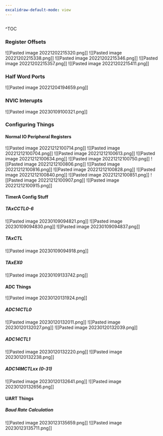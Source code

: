 ```yaml
---
excalidraw-default-mode: view
---
```


```toc

```

^TOC

### Register Offsets
![[Pasted image 20221202215320.png]]
![[Pasted image 20221202215338.png]]
![[Pasted image 20221202215346.png]]
![[Pasted image 20221202215357.png]]
![[Pasted image 20221202215411.png]]

### Half Word Ports
![[Pasted image 20221204194659.png]]

### NVIC Interupts
![[Pasted image 20230109100321.png]]


### Configuring Things
#### Normal IO Peripheral Registers
![[Pasted image 20221212100714.png]]
![[Pasted image 20221212100704.png]]
![[Pasted image 20221212100613.png]]
![[Pasted image 20221212100634.png]]
![[Pasted image 20221212100750.png]]
![[Pasted image 20221212100806.png]]
![[Pasted image 20221212100816.png]]
![[Pasted image 20221212100828.png]]
![[Pasted image 20221212100840.png]]
![[Pasted image 20221212100851.png]]
![[Pasted image 20221212100907.png]]
![[Pasted image 20221212100915.png]]

#### TimerA Config Stuff
##### TAxCCTL0-6
![[Pasted image 20230109094821.png]]
![[Pasted image 20230109094830.png]]
![[Pasted image 20230109094837.png]]
##### TAxCTL
![[Pasted image 20230109094918.png]]
##### TAxEX0
![[Pasted image 20230109133742.png]]


#### ADC Things
![[Pasted image 20230120131924.png]]

##### ADC14CTL0
![[Pasted image 20230120132011.png]]
![[Pasted image 20230120132027.png]]
![[Pasted image 20230120132039.png]]

##### ADC14CTL1
![[Pasted image 20230120132220.png]]
![[Pasted image 20230120132238.png]]

##### ADC14MCTLxx (0-31)
![[Pasted image 20230120132641.png]]
![[Pasted image 20230120132656.png]]

#### UART Things
##### Baud Rate Calculation
![[Pasted image 20230123135659.png]]
![[Pasted image 20230123135711.png]]
